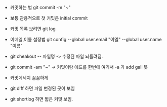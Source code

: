 - 커밋하는 법 git commit -m "~"
- 보통 관용적으로 첫 커밋은 initial commit
- 커밋 목록 보려면 git log
- 이메일,이름 설정법  git config --global user.email "이멜"
                           --global user.name "이름"

- git cheakout -- 파일명 -> 수정된 파일 되돌려짐.
- git commit -am "~" -> 커밋이랑 에드를 한번에 여기서 -a 가  add gall 뜻
- 커밋메세지 꼼꼼하게
- git diff 하면 파일 변경된 곳이 보임
- git shortlog 하면 짧은 커밋 보임.